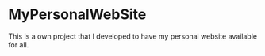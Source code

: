 # MyPersonalWebSite
This is a own project that I developed to have my personal website available for all.
